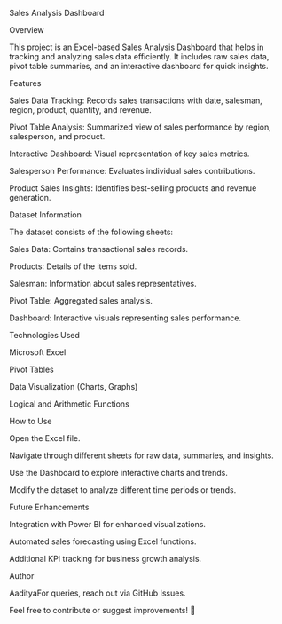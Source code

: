 Sales Analysis Dashboard

Overview

This project is an Excel-based Sales Analysis Dashboard that helps in tracking and analyzing sales data efficiently. It includes raw sales data, pivot table summaries, and an interactive dashboard for quick insights.

Features

Sales Data Tracking: Records sales transactions with date, salesman, region, product, quantity, and revenue.

Pivot Table Analysis: Summarized view of sales performance by region, salesperson, and product.

Interactive Dashboard: Visual representation of key sales metrics.

Salesperson Performance: Evaluates individual sales contributions.

Product Sales Insights: Identifies best-selling products and revenue generation.

Dataset Information

The dataset consists of the following sheets:

Sales Data: Contains transactional sales records.

Products: Details of the items sold.

Salesman: Information about sales representatives.

Pivot Table: Aggregated sales analysis.

Dashboard: Interactive visuals representing sales performance.

Technologies Used

Microsoft Excel

Pivot Tables

Data Visualization (Charts, Graphs)

Logical and Arithmetic Functions

How to Use

Open the Excel file.

Navigate through different sheets for raw data, summaries, and insights.

Use the Dashboard to explore interactive charts and trends.

Modify the dataset to analyze different time periods or trends.

Future Enhancements

Integration with Power BI for enhanced visualizations.

Automated sales forecasting using Excel functions.

Additional KPI tracking for business growth analysis.

Author

AadityaFor queries, reach out via GitHub Issues.

Feel free to contribute or suggest improvements! 🚀

